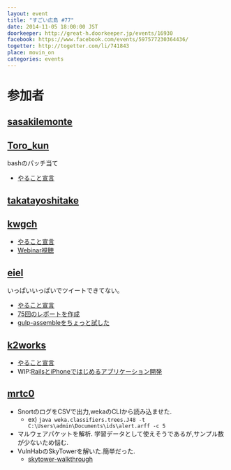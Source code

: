```yaml
---
layout: event
title: "すごい広島 #77"
date: 2014-11-05 18:00:00 JST
doorkeeper: http://great-h.doorkeeper.jp/events/16930
facebook: https://www.facebook.com/events/597577230364436/
togetter: http://togetter.com/li/741843
place: movin_on
categories: events
---
```


# 参加者


## [sasakilemonte](https://github.com/sasakilemonte)


## [Toro_kun](https://twitter.com/Toro_kun)

bashのパッチ当て

* [やること宣言](https://github.com/great-h/great-h.github.io/issues/1337)


## [takatayoshitake](http://twitter.com/takatayoshitake)


## [kwgch](https://github.com/kwgch)

* [やること宣言](https://github.com/great-h/great-h.github.io/issues/1334)
* [Webinar視聴](http://kwgch.github.io/blog/2014/11/06/great-h/)


## [eiel](http://eiel.info/)

いっぱいいっぱいでツイートできてない。

* [やること宣言](https://github.com/great-h/great-h.github.io/issues/1336)
* [75回のレポートを作成](https://www.facebook.com/great.hiroshima/posts/474771092665541)
* [gulp-assembleをちょっと試した](https://github.com/eiel/gulp-assemble-abc)


## [k2works](https://github.com/k2works)

* [やること宣言](https://github.com/great-h/great-h.github.io/issues/1340)
* WIP:[RailsとiPhoneではじめるアプリケーション開発](https://github.com/k2works/rails_ios_appdev)


## [mrtc0](https://twitter.com/mrtc0)

* SnortのログをCSVで出力,wekaのCLIから読み込ませた.
    * ex) `java weka.classifiers.trees.J48 -t C:\Users\admin\Documents\ids\alert.arff -c 5`
* マルウェアパケットを解析. 学習データとして使えそうであるが,サンプル数が少ないため悩む.
* VulnHabのSkyTowerを解いた.簡単だった.
    * [skytower-walkthrough](http://mrt-k.github.io/ctf/2014/11/10/skytower-walkthrough/)
